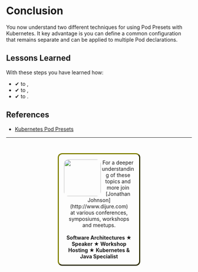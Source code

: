 # Conclusion #

You now understand two different techniques for using Pod Presets with Kubernetes. It key advantage is you can define a common configuration that remains separate and can be applied to multiple Pod declarations.

## Lessons Learned ##

With these steps you have learned how:

- &#x2714; to ,
- &#x2714; to ,
- &#x2714; to .

## References ##

- [Kubernetes Pod Presets](https://kubernetes.io/docs/tasks/inject-data-application/podpreset/)

------
<p style="text-align: center; padding: 1em; margin: 3em; margin-left: 10em; margin-right: 10em; border-; 1px; border-color: olive;  border-radius: 12px; border-style:outset">
<img align="left" src="/javajon/courses/kubernetes-fundamentals/podpreset/assets/jonathan-johnson.jpg" width="100" style="border-radius: 12px">
For a deeper understanding of these topics and more join <br>[Jonathan Johnson](http://www.dijure.com)<br> at various conferences, symposiums, workshops and meetups.
<br><br>
<b>Software Architectures ★ Speaker ★ Workshop Hosting ★ Kubernetes & Java Specialist</b>
</p>
